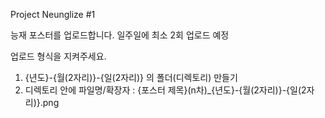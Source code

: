Project Neunglize #1

능재 포스터를 업로드합니다.
일주일에 최소 2회 업로드 예정

업로드 형식을 지켜주세요.
1. {년도}-{월(2자리)}-{일(2자리)} 의 폴더(디렉토리) 만들기
2. 디렉토리 안에 파일명/확장자 : {포스터 제목}(n차)_{년도}-{월(2자리)}-{일(2자리)}.png
